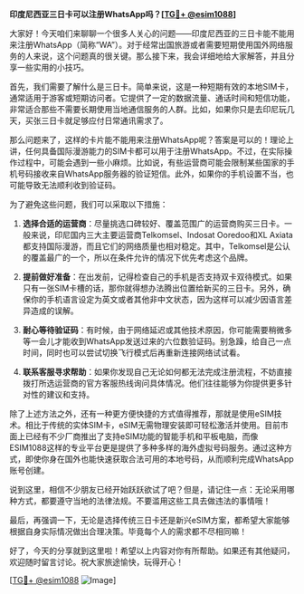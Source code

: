 **印度尼西亚三日卡可以注册WhatsApp吗？[[TG💪+ @esim1088](https://t.me/s/esim1088)]**

大家好！今天咱们来聊聊一个很多人关心的问题——印度尼西亚的三日卡能不能用来注册WhatsApp（简称“WA”）。对于经常出国旅游或者需要短期使用国外网络服务的人来说，这个问题真的很关键。那么接下来，我会详细地给大家解答，并且分享一些实用的小技巧。

首先，我们需要了解什么是三日卡。简单来说，这是一种短期有效的本地SIM卡，通常适用于游客或短期访问者。它提供了一定的数据流量、通话时间和短信功能，非常适合那些不需要长期使用当地通信服务的人群。比如，如果你只是去印尼玩几天，买张三日卡就足够应付日常通讯需求了。

那么问题来了，这样的卡片能不能用来注册WhatsApp呢？答案是可以的！理论上讲，任何具备国际漫游能力的SIM卡都可以用于注册WhatsApp。不过，在实际操作过程中，可能会遇到一些小麻烦。比如说，有些运营商可能会限制某些国家的手机号码接收来自WhatsApp服务器的验证短信。此外，如果你的手机设置不当，也可能导致无法顺利收到验证码。

为了避免这些问题，我们可以采取以下措施：

1. **选择合适的运营商**：尽量挑选口碑较好、覆盖范围广的运营商购买三日卡。一般来说，印尼国内三大主要运营商Telkomsel、Indosat Ooredoo和XL Axiata都支持国际漫游，而且它们的网络质量也相对稳定。其中，Telkomsel是公认的覆盖最广的一个，所以在条件允许的情况下优先考虑这个品牌。

2. **提前做好准备**：在出发前，记得检查自己的手机是否支持双卡双待模式。如果只有一张SIM卡槽的话，那你就得想办法腾出位置给新买的三日卡。另外，确保你的手机语言设定为英文或者其他非中文状态，因为这样可以减少因语言差异造成的误解。

3. **耐心等待验证码**：有时候，由于网络延迟或其他技术原因，你可能需要稍微多等一会儿才能收到WhatsApp发送过来的六位数验证码。别急躁，给自己一点时间，同时也可以尝试切换飞行模式后再重新连接网络试试看。

4. **联系客服寻求帮助**：如果你发现自己无论如何都无法完成注册流程，不妨直接拨打所选运营商的官方客服热线询问具体情况。他们往往能够为你提供更多针对性的建议和支持。

除了上述方法之外，还有一种更方便快捷的方式值得推荐，那就是使用eSIM技术。相比于传统的实体SIM卡，eSIM无需物理安装即可轻松激活并使用。目前市面上已经有不少厂商推出了支持eSIM功能的智能手机和平板电脑，而像ESIM1088这样的专业平台更是提供了多种多样的海外虚拟号码服务。通过这种方式，即使你身在国外也能快速获取合法可用的本地号码，从而顺利完成WhatsApp账号创建。

说到这里，相信不少朋友已经开始跃跃欲试了吧？但是，请记住一点：无论采用哪种方式，都要遵守当地的法律法规。不要滥用这些工具去做违法的事情哦！

最后，再强调一下，无论是选择传统三日卡还是新兴eSIM方案，都希望大家能够根据自身实际情况做出合理决策。毕竟每个人的需求都不尽相同嘛！

好了，今天的分享就到这里啦！希望以上内容对你有所帮助。如果还有其他疑问，欢迎随时留言讨论。祝大家旅途愉快，玩得开心！

[[TG💪+ @esim1088](https://t.me/s/esim1088) ![Image](https://i.postimg.cc/4NQfJmqS/Snipaste-2025-05-13-00-14-12.png)]